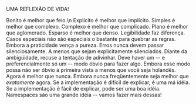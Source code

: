 UMA REFLEXÃO DE VIDA!

Bonito é melhor que feio.\n
Explícito é melhor que implícito.
Simples é melhor que complexo.
Complexo é melhor que complicado.
Plano é melhor que aglomerado.
Esparso é melhor que denso.
Legibilidade faz diferença.
Casos especiais não são especiais o bastante para quebrar as regras.
Embora a praticidade vença a pureza.
Erros nunca devem passar silenciosamente.
A menos que sejam explicitamente silenciados.
Diante da ambigüidade, recuse a tentação de adivinhar.
Deve haver um -- e preferencialmente só um -- modo óbvio para fazer algo.
Embora esse modo possa não ser óbvio à primeira vista a menos que você seja holandês.
Agora é melhor que nunca.
Embora nunca freqüentemente seja melhor que *exatamente* agora.
Se a implementação é difícil de explicar, é uma má idéia.
Se a implementação é fácil de explicar, pode ser uma boa idéia.
Namespaces são uma grande idéia -- vamos fazer mais dessas!

<!---
darlanaraujo/darlanaraujo is a ✨ special ✨ repository because its `README.md` (this file) appears on your GitHub profile.
You can click the Preview link to take a look at your changes.
--->
